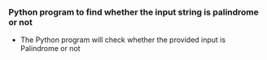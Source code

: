 ### Python program to find whether the input string is palindrome or not

- The Python program will check whether the provided input is Palindrome or not
